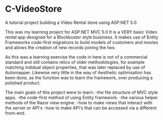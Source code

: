 # C-VideoStore
A tutorial project building a Video Rental store using ASP.NET 5.0

This was my learning project for ASP.NET MVC 5.0
It is a VERY basic Video rental app designed for a Blockbuster style buisiness.
It makes use of Entity Frameworks code-first migrations to build models of customers and movies and allows the creation of new records joining the two.

As this was a learning exercise the code in here is not of a commercial standard and still contains relics of older methodologies, for example matching indidual object properties, that was later replaced by use of Automapper. 
Likewise very little in the way of Aesthetic optimisation has been done, as the function was to learn the framework, over producing a polished product.

The main goals of this project were to learn:
-the file structure of MVC style apps.
-the code-first method of using Entity framework.
-the various helper methods of the Razor view engine.
-how to make views that interact with the server or API's
-how to make API's that can be accessed via a different front-end.
